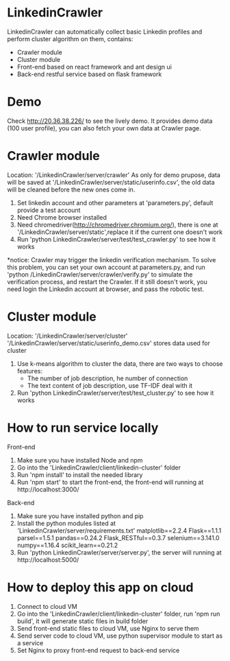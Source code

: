 # LinkedinCrawler
LinkedinCrawler can automatically collect basic Linkedin profiles and perform cluster algorithm on them, contains:
   - Crawler module
   - Cluster module
   - Front-end based on react framework and ant design ui
   - Back-end restful service based on flask framework

# Demo
Check http://20.36.38.226/ to see the lively demo.
It provides demo data (100 user profile), you can also fetch your own data at Crawler page.

# Crawler module
Location: '/LinkedinCrawler/server/crawler'
As only for demo prupose, data will be saved at '/LinkedinCrawler/server/static/userinfo.csv', the old data will be cleaned before the new ones come in.

1. Set linkedin account and other parameters at 'parameters.py', default provide a test account
2. Need Chrome browser installed
3. Need chromedriver(http://chromedriver.chromium.org/), there is one at '/LinkedinCrawler/server/static',replace it if the      current one doesn't work
4. Run 'python LinkedinCrawler/server/test/test_crawler.py' to see how it works

*notice: Crawler may trigger the linkedin verification mechanism. To solve this problem, you can set your own account at        parameters.py, and run 'python /LinkedinCrawler/server/crawler/verify.py' to simulate the verification process, and restart the Crawler. If it still doesn't work, you need login the Linkedin account at browser, and pass the robotic test.

# Cluster module 
Location: '/LinkedinCrawler/server/cluster'
'/LinkedinCrawler/server/static/userinfo_demo.csv' stores data used for cluster

1. Use k-means algorithm to cluster the data, there are two ways to choose features:
   - The number of job description, he number of connection
   - The text content of job description, use TF-IDF deal with it
2. Run 'python LinkedinCrawler/server/test/test_cluster.py' to see how it works


# How to run service locally
Front-end
1) Make sure you have installed Node and npm
2) Go into the 'LinkedinCrawler/client/linkedin-cluster' folder
3) Run 'npm install' to install the needed library
4) Run 'npm start' to start the front-end, the front-end will running at http://localhost:3000/

Back-end
1) Make sure you have installed python and pip 
2) Install the python modules listed at 'LinkedinCrawler/server/requirements.txt'
      matplotlib==2.2.4
      Flask==1.1.1
      parsel==1.5.1
      pandas==0.24.2
      Flask_RESTful==0.3.7
      selenium==3.141.0
      numpy==1.16.4
      scikit_learn==0.21.2
3) Run 'python LinkedinCrawler/server/server.py', the server will running at  http://localhost:5000/

# How to deploy this app on cloud
1. Connect to cloud VM
2. Go into the 'LinkedinCrawler/client/linkedin-cluster' folder, run 'npm run build', 
   it will generate static files in build folder
3. Send front-end static files to cloud VM, use Nginx to serve them
4. Send server code to cloud VM, use python supervisor module to start as a service
5. Set Nginx to proxy front-end request to back-end service



